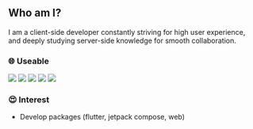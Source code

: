 ## Who am I?
I am a client-side developer constantly striving for high user experience, and deeply studying server-side knowledge for smooth collaboration.

### 🌐 Useable
<img src="https://img.shields.io/badge/Flutter-02569B?style=flat-square&logo=flutter&logoColor=white"/> <img src="https://img.shields.io/badge/Jetpack Compose-4285F4?style=flat-square&logo=jetpackcompose&logoColor=white"/> <img src="https://img.shields.io/badge/Golang-404143?style=flat-square&logo=goland&logoColor=white"/> <img src="https://img.shields.io/badge/Typescript-3178C6?style=flat-square&logo=tsnode&logoColor=white"/> <img src="https://img.shields.io/badge/Node.js-339933?style=flat-square&logo=nodedotjs&logoColor=white"/>

### 😍 Interest
- Develop packages (flutter, jetpack compose, web)
